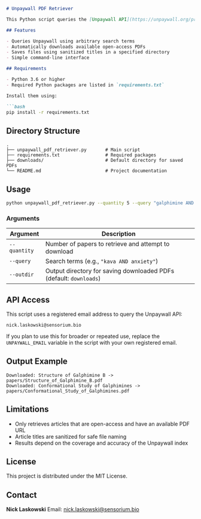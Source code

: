 
````markdown
# Unpaywall PDF Retriever

This Python script queries the [Unpaywall API](https://unpaywall.org/products/api) to search for open-access scientific papers using custom search terms and downloads available PDF files. It is designed for researchers who need to programmatically retrieve and organize open-access literature.

## Features

- Queries Unpaywall using arbitrary search terms
- Automatically downloads available open-access PDFs
- Saves files using sanitized titles in a specified directory
- Simple command-line interface

## Requirements

- Python 3.6 or higher
- Required Python packages are listed in `requirements.txt`

Install them using:

```bash
pip install -r requirements.txt
````

## Directory Structure

```
.
├── unpaywall_pdf_retriever.py       # Main script
├── requirements.txt                 # Required packages
├── downloads/                       # Default directory for saved PDFs
└── README.md                        # Project documentation
```

## Usage

```bash
python unpaywall_pdf_retriever.py --quantity 5 --query "galphimine AND epilepsy" --outdir "papers"
```

### Arguments

| Argument     | Description                                                        |
| ------------ | ------------------------------------------------------------------ |
| `--quantity` | Number of papers to retrieve and attempt to download               |
| `--query`    | Search terms (e.g., `"kava AND anxiety"`)                          |
| `--outdir`   | Output directory for saving downloaded PDFs (default: `downloads`) |

## API Access

This script uses a registered email address to query the Unpaywall API:

```
nick.laskowski@sensorium.bio
```

If you plan to use this for broader or repeated use, replace the `UNPAYWALL_EMAIL` variable in the script with your own registered email.

## Output Example

```
Downloaded: Structure of Galphimine B -> papers/Structure_of_Galphimine_B.pdf
Downloaded: Conformational Study of Galphimines -> papers/Conformational_Study_of_Galphimines.pdf
```

## Limitations

* Only retrieves articles that are open-access and have an available PDF URL
* Article titles are sanitized for safe file naming
* Results depend on the coverage and accuracy of the Unpaywall index

## License

This project is distributed under the MIT License.

## Contact

**Nick Laskowski**
Email: [nick.laskowski@sensorium.bio](mailto:nick.laskowski@sensorium.bio)

```

```

